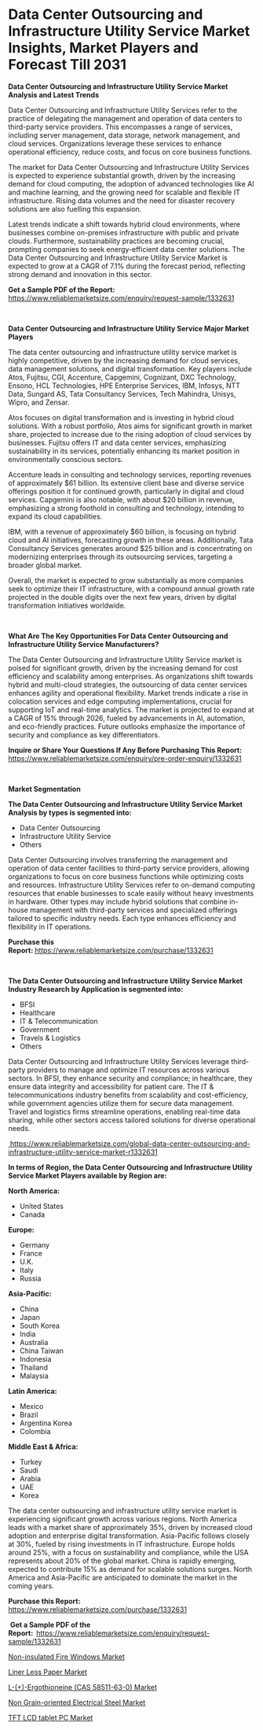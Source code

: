 <p><h1>Data Center Outsourcing and Infrastructure Utility Service Market Insights, Market Players and Forecast Till 2031</h1></p><p><strong>Data Center Outsourcing and Infrastructure Utility Service Market Analysis and Latest Trends</strong></p>
<p><p>Data Center Outsourcing and Infrastructure Utility Services refer to the practice of delegating the management and operation of data centers to third-party service providers. This encompasses a range of services, including server management, data storage, network management, and cloud services. Organizations leverage these services to enhance operational efficiency, reduce costs, and focus on core business functions.</p><p>The market for Data Center Outsourcing and Infrastructure Utility Services is expected to experience substantial growth, driven by the increasing demand for cloud computing, the adoption of advanced technologies like AI and machine learning, and the growing need for scalable and flexible IT infrastructure. Rising data volumes and the need for disaster recovery solutions are also fuelling this expansion.</p><p>Latest trends indicate a shift towards hybrid cloud environments, where businesses combine on-premises infrastructure with public and private clouds. Furthermore, sustainability practices are becoming crucial, prompting companies to seek energy-efficient data center solutions. The Data Center Outsourcing and Infrastructure Utility Service Market is expected to grow at a CAGR of 7.1% during the forecast period, reflecting strong demand and innovation in this sector.</p></p>
<p><strong>Get a Sample PDF of the Report:&nbsp;</strong> <a href="https://www.reliablemarketsize.com/enquiry/request-sample/1332631?utm_campaign=1550&utm_medium=2&utm_source=Github&utm_content=ia&utm_term=13102024&utm_id=data-center-outsourcing-and-infrastructure-utility-service">https://www.reliablemarketsize.com/enquiry/request-sample/1332631</a></p>
<p>&nbsp;</p>
<p><strong>Data Center Outsourcing and Infrastructure Utility Service Major Market Players</strong></p>
<p><p>The data center outsourcing and infrastructure utility service market is highly competitive, driven by the increasing demand for cloud services, data management solutions, and digital transformation. Key players include Atos, Fujitsu, CGI, Accenture, Capgemini, Cognizant, DXC Technology, Ensono, HCL Technologies, HPE Enterprise Services, IBM, Infosys, NTT Data, Sungard AS, Tata Consultancy Services, Tech Mahindra, Unisys, Wipro, and Zensar.</p><p>Atos focuses on digital transformation and is investing in hybrid cloud solutions. With a robust portfolio, Atos aims for significant growth in market share, projected to increase due to the rising adoption of cloud services by businesses. Fujitsu offers IT and data center services, emphasizing sustainability in its services, potentially enhancing its market position in environmentally conscious sectors.</p><p>Accenture leads in consulting and technology services, reporting revenues of approximately $61 billion. Its extensive client base and diverse service offerings position it for continued growth, particularly in digital and cloud services. Capgemini is also notable, with about $20 billion in revenue, emphasizing a strong foothold in consulting and technology, intending to expand its cloud capabilities.</p><p>IBM, with a revenue of approximately $60 billion, is focusing on hybrid cloud and AI initiatives, forecasting growth in these areas. Additionally, Tata Consultancy Services generates around $25 billion and is concentrating on modernizing enterprises through its outsourcing services, targeting a broader global market.</p><p>Overall, the market is expected to grow substantially as more companies seek to optimize their IT infrastructure, with a compound annual growth rate projected in the double digits over the next few years, driven by digital transformation initiatives worldwide.</p></p>
<p>&nbsp;</p>
<p><strong>What Are The Key Opportunities For Data Center Outsourcing and Infrastructure Utility Service Manufacturers?</strong></p>
<p><p>The Data Center Outsourcing and Infrastructure Utility Service market is poised for significant growth, driven by the increasing demand for cost efficiency and scalability among enterprises. As organizations shift towards hybrid and multi-cloud strategies, the outsourcing of data center services enhances agility and operational flexibility. Market trends indicate a rise in colocation services and edge computing implementations, crucial for supporting IoT and real-time analytics. The market is projected to expand at a CAGR of 15% through 2026, fueled by advancements in AI, automation, and eco-friendly practices. Future outlooks emphasize the importance of security and compliance as key differentiators.</p></p>
<p><strong>Inquire or Share Your Questions If Any Before Purchasing This Report:</strong> <a href="https://www.reliablemarketsize.com/enquiry/pre-order-enquiry/1332631?utm_campaign=1550&utm_medium=2&utm_source=Github&utm_content=ia&utm_term=13102024&utm_id=data-center-outsourcing-and-infrastructure-utility-service">https://www.reliablemarketsize.com/enquiry/pre-order-enquiry/1332631</a></p>
<p>&nbsp;</p>
<p><strong>Market Segmentation</strong></p>
<p><strong>The Data Center Outsourcing and Infrastructure Utility Service Market Analysis by types is segmented into:</strong></p>
<p><ul><li>Data Center Outsourcing</li><li>Infrastructure Utility Service</li><li>Others</li></ul></p>
<p><p>Data Center Outsourcing involves transferring the management and operation of data center facilities to third-party service providers, allowing organizations to focus on core business functions while optimizing costs and resources. Infrastructure Utility Services refer to on-demand computing resources that enable businesses to scale easily without heavy investments in hardware. Other types may include hybrid solutions that combine in-house management with third-party services and specialized offerings tailored to specific industry needs. Each type enhances efficiency and flexibility in IT operations.</p></p>
<p><strong>Purchase this Report:&nbsp;</strong><a href="https://www.reliablemarketsize.com/purchase/1332631?utm_campaign=1550&utm_medium=2&utm_source=Github&utm_content=ia&utm_term=13102024&utm_id=data-center-outsourcing-and-infrastructure-utility-service">https://www.reliablemarketsize.com/purchase/1332631</a></p>
<p>&nbsp;</p>
<p><strong>The Data Center Outsourcing and Infrastructure Utility Service Market Industry Research by Application is segmented into:</strong></p>
<p><ul><li>BFSI</li><li>Healthcare</li><li>IT & Telecommunication</li><li>Government</li><li>Travels & Logistics</li><li>Others</li></ul></p>
<p><p>Data Center Outsourcing and Infrastructure Utility Services leverage third-party providers to manage and optimize IT resources across various sectors. In BFSI, they enhance security and compliance; in healthcare, they ensure data integrity and accessibility for patient care. The IT & telecommunications industry benefits from scalability and cost-efficiency, while government agencies utilize them for secure data management. Travel and logistics firms streamline operations, enabling real-time data sharing, while other sectors access tailored solutions for diverse operational needs.</p></p>
<p><a href="https://www.reliablemarketsize.com/global-data-center-outsourcing-and-infrastructure-utility-service-market-r1332631?utm_campaign=1550&utm_medium=2&utm_source=Github&utm_content=ia&utm_term=13102024&utm_id=data-center-outsourcing-and-infrastructure-utility-service">&nbsp;https://www.reliablemarketsize.com/global-data-center-outsourcing-and-infrastructure-utility-service-market-r1332631</a></p>
<p><strong>In terms of Region, the Data Center Outsourcing and Infrastructure Utility Service Market Players available by Region are:</strong></p>
<p>
    <p> <strong> North America: </strong>
        <ul>
            <li>United States</li>
            <li>Canada</li>
        </ul>
        </p> 
    <p> <strong> Europe: </strong>
        <ul>
            <li>Germany</li>
            <li>France</li>
            <li>U.K.</li>
            <li>Italy</li>
            <li>Russia</li>
        </ul>
        </p> 
    <p> <strong> Asia-Pacific: </strong>
        <ul>
            <li>China</li>
            <li>Japan</li>
            <li>South Korea</li>
            <li>India</li>
            <li>Australia</li>
            <li>China Taiwan</li>
            <li>Indonesia</li>
            <li>Thailand</li>
            <li>Malaysia</li>
        </ul>
        </p> 
    <p> <strong> Latin America: </strong>
        <ul>
            <li>Mexico</li>
            <li>Brazil</li>
            <li>Argentina Korea</li>
            <li>Colombia</li>
        </ul>
        </p> 
    <p> <strong> Middle East & Africa: </strong>
        <ul>
            <li>Turkey</li>
            <li>Saudi</li>
            <li>Arabia</li>
            <li>UAE</li>
            <li>Korea</li>
        </ul>
    </p>
    </p>
<p><p>The data center outsourcing and infrastructure utility service market is experiencing significant growth across various regions. North America leads with a market share of approximately 35%, driven by increased cloud adoption and enterprise digital transformation. Asia-Pacific follows closely at 30%, fueled by rising investments in IT infrastructure. Europe holds around 25%, with a focus on sustainability and compliance, while the USA represents about 20% of the global market. China is rapidly emerging, expected to contribute 15% as demand for scalable solutions surges. North America and Asia-Pacific are anticipated to dominate the market in the coming years.</p></p>
<p><strong>Purchase this Report: </strong><a href="https://www.reliablemarketsize.com/purchase/1332631?utm_campaign=1550&utm_medium=2&utm_source=Github&utm_content=ia&utm_term=13102024&utm_id=data-center-outsourcing-and-infrastructure-utility-service">https://www.reliablemarketsize.com/purchase/1332631</a></p>
<p>&nbsp;<strong>Get a Sample PDF of the Report:&nbsp;&nbsp;</strong><a href="https://www.reliablemarketsize.com/enquiry/request-sample/1332631?utm_campaign=1550&utm_medium=2&utm_source=Github&utm_content=ia&utm_term=13102024&utm_id=data-center-outsourcing-and-infrastructure-utility-service">https://www.reliablemarketsize.com/enquiry/request-sample/1332631</a></p>
<p><strong></strong></p>
<p><p><a href="https://www.linkedin.com/pulse/decoding-non-insulated-fire-windows-market-signals-growth-algorithms-wmytc?utm_campaign=1550&utm_medium=2&utm_source=Github&utm_content=ia&utm_term=13102024&utm_id=data-center-outsourcing-and-infrastructure-utility-service">Non-insulated Fire Windows Market</a></p><p><a href="https://www.linkedin.com/pulse/liner-less-paper-market-share-analysis-growth-trends-forecasts-w7vic?utm_campaign=1550&utm_medium=2&utm_source=Github&utm_content=ia&utm_term=13102024&utm_id=data-center-outsourcing-and-infrastructure-utility-service">Liner Less Paper Market</a></p><p><a href="https://www.linkedin.com/pulse/sustainability-trends-l-ergothioneine-cas-58511-63-0-industry-dwfxf?utm_campaign=1550&utm_medium=2&utm_source=Github&utm_content=ia&utm_term=13102024&utm_id=data-center-outsourcing-and-infrastructure-utility-service">L-(+)-Ergothioneine (CAS 58511-63-0) Market</a></p><p><a href="https://www.linkedin.com/pulse/influencing-factors-non-grain-oriented-electrical-steel-market-e9t0c?utm_campaign=1550&utm_medium=2&utm_source=Github&utm_content=ia&utm_term=13102024&utm_id=data-center-outsourcing-and-infrastructure-utility-service">Non Grain-oriented Electrical Steel Market</a></p><p><a href="https://github.com/ChiragRp1/Market-Research-Report-List-6/blob/main/tft-lcd-tablet-pc-market.md?utm_campaign=1550&utm_medium=2&utm_source=Github&utm_content=ia&utm_term=13102024&utm_id=data-center-outsourcing-and-infrastructure-utility-service">TFT LCD tablet PC Market</a></p></p>